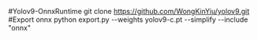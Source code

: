 #Yolov9-OnnxRuntime
git clone https://github.com/WongKinYiu/yolov9.git
#Export onnx
python export.py --weights yolov9-c.pt --simplify --include "onnx"
